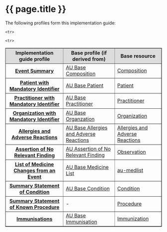 # {{ page.title }}
The following profiles form this implementation guide:

<table border="1">
  <tr bgcolor="#DCDCDC">
    <th>Implementation guide profile</th>
    <th>Base profile (if derived from) </th>
    <th>Base resource</th>
  </tr>
 
   <tr>
   <th><a href="StructureDefinition-composition-es-1.html">Event Summary</a></th>
    <td><a href="https://build.fhir.org/ig/hl7au/au-fhir-base/StructureDefinition-au-composition.html">AU Base Composition</a></td>
    <td><a href="http://hl7.org/fhir/STU3/composition.html">Composition</a></td>
  </tr>  

  <tr>
   <th><a href="StructureDefinition-patient-ident-1.html">Patient with Mandatory Identifier</a></th>
    <td><a href="https://build.fhir.org/ig/hl7au/au-fhir-base/StructureDefinition-au-patient.html">AU Base Patient</a></td>
    <td><a href="http://hl7.org/fhir/STU3/patient.html">Patient</a></td>
  </tr>
    
  <tr>
   <th><a href="StructureDefinition-practitioner-ident-1.html">Practitioner with Mandatory Identifier</a></th>
    <td><a href="https://build.fhir.org/ig/hl7au/au-fhir-base/StructureDefinition-au-practitioner.html">AU Base Practitioner</a></td>
    <td><a href="http://hl7.org/fhir/STU3/encounter.html">Practitioner</a></td>
  </tr>

  <tr>
   <th><a href="StructureDefinition-organization-ident-1.html">Organization with Mandatory Identifier</a></th>
    <td><a href="https://build.fhir.org/ig/hl7au/au-fhir-base/StructureDefinition-au-organization.html">AU Base Organzation</a></td>
    <td><a href="http://hl7.org/fhir/STU3/organization.html">Organization</a></td>
  </tr>
  
    <tr>
   <th><a href="StructureDefinition-allergyintolerance-summary-1.html">Allergies and Adverse Reactions</a></th>
    <td><a href="https://build.fhir.org/ig/hl7au/au-fhir-base/StructureDefinition-au-allergyintolerance.html">AU Base Allergies and Adverse Reactions</a></td>
    <td><a href="http://hl7.org/fhir/STU3/allergyintolerance.html">Allergies and Adverse Reactions</a></td>
  </tr>

 <tr>
   <th><a href="StructureDefinition-observation-norelevantfinding-1.html">Assertion of No Relevant Finding</a></th>
    <td><a href="https://build.fhir.org/ig/hl7au/au-fhir-base/StructureDefinition-au-norelevantfinding.html">AU Assertion of No Relevant Finding</a></td>
    <td><a href="http://hl7.org/fhir/STU3/observation.html">Observation</a></td>
  </tr>

   <tr>
   <th><a href="StructureDefinition-list-medseventchanges-1.html">List of Medicine Changes from an Event</a></th>
    <td><a href="https://build.fhir.org/ig/hl7au/au-fhir-base/StructureDefinition-list-medseventchanges-1.html">AU Base Medicine List</a></td>
    <td><a href="http://hl7.org/fhir/STU3/medicationstatement.html">au-medlist</a></td>
  </tr>

  <tr>
   <th><a href="StructureDefinition-condition-summary-1.html">Summary Statement of Condition</a></th>
    <td><a href="http://build.fhir.org/ig/hl7au/au-fhir-base/StructureDefinition-au-condition.html">AU Base Condition</a></td>
    <td><a href="http://hl7.org/fhir/STU3/condition.html">Condition</a></td>
  </tr>

   <th><a href="StructureDefinition-procedure-summary-1.html">Summary Statement of Known Procedure</a></th>
    <td>- </td>
    <td><a href="http://hl7.org/fhir/STU3/procedure.html">Procedure</a></td>
  </tr> 

    <tr>
   <th><a href="StructureDefinition-immunization-summary-1.html">Immunisations</a></th>
    <td><a href="https://build.fhir.org/ig/hl7au/au-fhir-base/StructureDefinition-au-immunisation.html">AU Base Immunisation</a></td>
    <td><a href="http://hl7.org/fhir/STU3/immunization.html">Immunization</a></td>
  </tr> 
</table>



